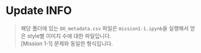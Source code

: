 # Update INFO
> 해당 폴더에 있는 `OO_metadata.csv` 파일은 `mission1-1.ipynb`을 실행해서 얻은 style별 이미지 수에 대한 파일입니다.<br>
> [Mission 1-1] 문제와 동일한 형식입니다.
